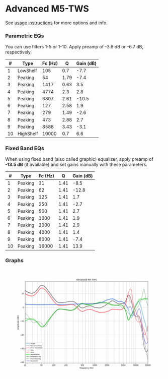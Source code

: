 # Advanced M5-TWS
See [usage instructions](https://github.com/jaakkopasanen/AutoEq#usage) for more options and info.

### Parametric EQs
You can use filters 1-5 or 1-10. Apply preamp of -3.6 dB or -6.7 dB, respectively.

|   # | Type      |   Fc (Hz) |    Q |   Gain (dB) |
|-----|-----------|-----------|------|-------------|
|   1 | LowShelf  |       105 | 0.7  |        -7.7 |
|   2 | Peaking   |        54 | 1.79 |        -7.4 |
|   3 | Peaking   |      1417 | 0.63 |         3.5 |
|   4 | Peaking   |      4774 | 2.3  |         2.8 |
|   5 | Peaking   |      6807 | 2.61 |       -10.5 |
|   6 | Peaking   |       127 | 2.58 |         1.9 |
|   7 | Peaking   |       279 | 1.49 |        -2.6 |
|   8 | Peaking   |       473 | 2.88 |         2.7 |
|   9 | Peaking   |      8588 | 3.43 |        -3.1 |
|  10 | HighShelf |     10000 | 0.7  |         6.6 |

### Fixed Band EQs
When using fixed band (also called graphic) equalizer, apply preamp of **-13.5 dB** (if available) and set gains manually with these parameters.

|   # | Type    |   Fc (Hz) |    Q |   Gain (dB) |
|-----|---------|-----------|------|-------------|
|   1 | Peaking |        31 | 1.41 |        -8.5 |
|   2 | Peaking |        62 | 1.41 |       -12.8 |
|   3 | Peaking |       125 | 1.41 |         1.7 |
|   4 | Peaking |       250 | 1.41 |        -2.7 |
|   5 | Peaking |       500 | 1.41 |         2.7 |
|   6 | Peaking |      1000 | 1.41 |         1.9 |
|   7 | Peaking |      2000 | 1.41 |         2.9 |
|   8 | Peaking |      4000 | 1.41 |         1.4 |
|   9 | Peaking |      8000 | 1.41 |        -7.4 |
|  10 | Peaking |     16000 | 1.41 |        13.9 |

### Graphs
![](./Advanced%20M5-TWS.png)
